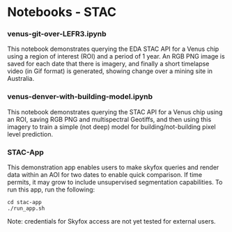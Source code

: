 # Notebooks - STAC
 ### venus-git-over-LEFR3.ipynb
 This notebook demonstrates querying the EDA STAC API for a Venus chip using a region of interest (ROI) and a period of 1 year. An RGB PNG image is saved for each date that there is imagery, and finally a short timelapse video (in Gif format) is generated, showing change over a mining site in Australia.

 ### venus-denver-with-building-model.ipynb
 This notebook demonstrates querying the STAC API for a Venus chip using an ROI, saving RGB PNG and multispectral Geotiffs, and then using this imagery to train a simple (not deep) model for building/not-building pixel level prediction.

 ### STAC-App
 This demonstration app enables users to make skyfox queries and render data within an AOI for two dates to enable quick comparison. If time permits, it may grow to include unsupervised segmentation capabilities. To run this app, run the following:
 ```
 cd stac-app
 ./run_app.sh
 ```
 Note: credentials for Skyfox access are not yet tested for external users. 